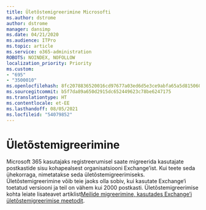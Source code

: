 ```yaml
---
title: Ületõstemigreerimine Microsofti
ms.author: dstrome
author: dstrome
manager: dansimp
ms.date: 04/21/2020
ms.audience: ITPro
ms.topic: article
ms.service: o365-administration
ROBOTS: NOINDEX, NOFOLLOW
localization_priority: Priority
ms.custom:
- "695"
- "3500010"
ms.openlocfilehash: 8fc2078836520016cd97677a03ed6d5e3ce9abfa65a5d815060630c222e1d3d8
ms.sourcegitcommit: b5f7da89a650d2915dc652449623c78be6247175
ms.translationtype: HT
ms.contentlocale: et-EE
ms.lasthandoff: 08/05/2021
ms.locfileid: "54079852"
---
```

# <a name="cutover-migrations"></a>Ületõstemigreerimine

Microsoft 365 kasutajaks registreerumisel saate migreerida kasutajate postkastide sisu kohapealsest organisatsiooni Exchange’ist. Kui teete seda ühekorraga, nimetatakse seda ületõstemigreerimiseks. Ületõstemigreerimine võib teie jaoks olla sobiv, kui kasutate Exchange‘i toetatud versiooni ja teil on vähem kui 2000 postkasti. Ületõstemigreerimise kohta leiate lisateavet artiklist[Meilide migreerimine, kasutades Exchange’i ületõstemigreerimise meetodit](https://docs.microsoft.com/Exchange/mailbox-migration/cutover-migration-to-office-365).
  